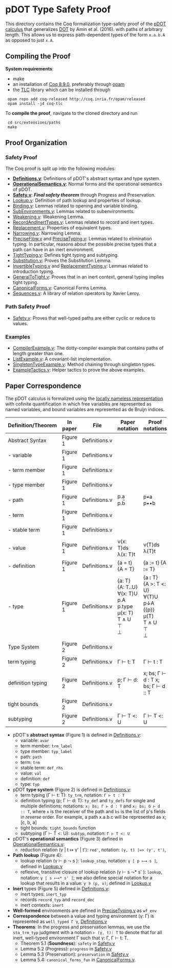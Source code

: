 pDOT Type Safety Proof
======================

This directory contains the Coq formalization type-safety proof of
the [pDOT calculus](https://arxiv.org/abs/1904.07298v1)
that generalizes [DOT](https://infoscience.epfl.ch/record/215280) by Amin et al. (2016).
with paths of arbitrary length. This allows
us to express path-dependent types of the form `x.a.b.A` as opposed to
just `x.A`.

## Compiling the Proof

**System requirements**:

  - make
  - an installation of [Coq 8.9.0](https://coq.inria.fr/opam-using.html), preferably through [opam](https://opam.ocaml.org/)
  - the [TLC](https://gitlab.inria.fr/charguer/tlc) library which can
  be installed through

```
 opam repo add coq-released http://coq.inria.fr/opam/released
 opam install -j4 coq-tlc
```

To **compile the proof**, navigate to the cloned directory and run

```
 cd src/extensions/paths
 make
```

## Proof Organization

### Safety Proof
The Coq proof is split up into the following modules:
  - **[Definitions.v](https://amaurremi.github.io/dot-calculus/src/extensions/paths/doc/Definitions.html)**: Definitions of pDOT's
    abstract syntax and type system.
  - **[OperationalSemantics.v](https://amaurremi.github.io/dot-calculus/src/extensions/paths/doc/OperationalSemantics.html)**:
    Normal forms and the operational semantics of pDOT.
  - **[Safety.v](https://amaurremi.github.io/dot-calculus/src/extensions/paths/doc/Safety.html)**: ***Final safety theorem***
    through Progress and Preservation.
  - [Lookup.v](https://amaurremi.github.io/dot-calculus/src/extensions/paths/doc/Lookup.html): Definition of path lookup and
    properties of lookup.
  - [Binding.v](https://amaurremi.github.io/dot-calculus/src/extensions/paths/doc/Binding.html): Lemmas related to opening and
    variable binding.
  - [SubEnvironments.v](https://amaurremi.github.io/dot-calculus/src/extensions/paths/doc/SubEnvironments.html): Lemmas related to
    subenvironments.
  - [Weakening.v](https://amaurremi.github.io/dot-calculus/src/extensions/paths/doc/Weakening.html): Weakening Lemma.
  - [RecordAndInertTypes.v](https://amaurremi.github.io/dot-calculus/src/extensions/paths/doc/RecordAndInertTypes.html): Lemmas
    related to record and inert types.
  - [Replacement.v](https://amaurremi.github.io/dot-calculus/src/extensions/paths/doc/Replacement.html): Properties of equivalent
    types.
  - [Narrowing.v](https://amaurremi.github.io/dot-calculus/src/extensions/paths/doc/Narrowing.html): Narrowing Lemma.
  - [PreciseFlow.v](https://amaurremi.github.io/dot-calculus/src/extensions/paths/doc/PreciseFlow.html) and
    [PreciseTyping.v](https://amaurremi.github.io/dot-calculus/src/extensions/paths/doc/PreciseTyping.html): Lemmas related to
    elimination typing. In particular, reasons about the possible
    precise types that a path can have in an inert environment.
  - [TightTyping.v](https://amaurremi.github.io/dot-calculus/src/extensions/paths/doc/TightTyping.html): Defines tight typing and
    subtyping.
  - [Substitution.v](https://amaurremi.github.io/dot-calculus/src/extensions/paths/doc/Substitution.html): Proves the Substitution
    Lemma.
  - [InvertibleTyping.v](https://amaurremi.github.io/dot-calculus/src/extensions/paths/doc/InvertibleTyping.html) and
    [ReplacementTyping.v](https://amaurremi.github.io/dot-calculus/src/extensions/paths/doc/ReplacementTyping.html): Lemmas related to
    introduction typing.
  - [GeneralToTight.v](https://amaurremi.github.io/dot-calculus/src/extensions/paths/doc/GeneralToTight.html): Proves that in an
    inert context, general typing implies tight typing.
  - [CanonicalForms.v](https://amaurremi.github.io/dot-calculus/src/extensions/paths/doc/CanonicalForms.html): Canonical Forms
    Lemma.
  - [Sequences.v](https://amaurremi.github.io/dot-calculus/src/extensions/paths/doc/Sequences.html): A library of relation
    operators by Xavier Leroy.

### Path Safety Proof

* [Safety.v](https://amaurremi.github.io/dot-calculus/src/extensions/paths/doc/Safety.html): Proves that well-typed paths
    are either cyclic or reduce to values.

### Examples

  - [CompilerExample.v](https://amaurremi.github.io/dot-calculus/src/extensions/paths/doc/CompilerExample.html): The dotty-compiler
    example that contains paths of length greater than one.
  - [ListExample.v](https://amaurremi.github.io/dot-calculus/src/extensions/paths/doc/ListExample.html): A covariant-list
    implementation.
  - [SingletonTypeExample.v](https://amaurremi.github.io/dot-calculus/src/extensions/paths/doc/SingletonTypeExample.html):
    Method chaining through singleton types.
  - [ExampleTactics.v](https://amaurremi.github.io/dot-calculus/src/extensions/paths/doc/ExampleTactics.html): Helper tactics to prove
    the above examples.

<!--The following figure shows a dependency graph between the Coq modules:-->

<!--![Dependency graph](paths/doc/graph.png)-->

## Paper Correspondence

The pDOT calculus is formalized using the [locally nameless
representation](http://www.chargueraud.org/softs/ln/)
with cofinite quantification
in which free variables are represented as named variables,
and bound variables are represented as de Bruijn indices.

| Definition/Theorem | In paper | File          | Paper notation                                                                         | Proof notations                                                                      | Name in proof |
|--------------------|----------|---------------|----------------------------------------------------------------------------------------|--------------------------------------------------------------------------------------|---------------|
| Abstract Syntax    | Figure 1 | Definitions.v |                                                                                        |                                                                                      |               |
| - variable         | Figure 1 | Definitions.v |                                                                                        |                                                                                      | avar          |
| - term member      | Figure 1 | Definitions.v |                                                                                        |                                                                                      | trm_label     |
| - type member      | Figure 1 | Definitions.v |                                                                                        |                                                                                      | typ_label     |
| - path             | Figure 1 | Definitions.v | p.a <br>p.b̅                                                                            | p•a <br>p••b                                                                         | path          |
| - term             | Figure 1 | Definitions.v |                                                                                        |                                                                                      | trm           |
| - stable term      | Figure 1 | Definitions.v |                                                                                        |                                                                                      | def_rhs       |
| - value            | Figure 1 | Definitions.v | ν(x: T)ds <br>λ(x: T)t                                                                 | ν(T)ds <br>λ(T)t                                                                     | val           |
| - definition       | Figure 1 | Definitions.v | {a = t} <br>{A = T}                                                                    | {a := t} {A ⦂= T}                                                                    | def           |
| - type             | Figure 1 | Definitions.v | {a: T} <br>{A: T..U} <br>∀(x: T)U <br>p.A <br>p.type <br>μ(x: T) <br>T ∧ U <br>⊤ <br>⊥ | {a ⦂ T} <br>{A >: T <: U} <br>∀(T)U <br>p↓A <br>{{p}} <br>μ(T) <br>T ∧ U <br>⊤ <br>⊥ | typ           |
| Type System        | Figure 2 | Definitions.v |                                                                                        |                                                                                      |               |
| term typing        | Figure 2 | Definitions.v | Γ ⊢ t: T                                                                               | Γ ⊢ t : T                                                                            |               |
| definition typing  | Figure 2 | Definitions.v | p; Γ ⊢ d: T                                                                            | x; bs; Γ ⊢ d : T x; bs; Γ ⊢ d :: T                                                   |               |
| tight bounds       | Figure 2 | Definitions.v |                                                                                        |                                                                                      |               |
| subtyping          | Figure 2 | Definitions.v | Γ ⊢ T <: U                                                                             | Γ ⊢ T <: U                                                                           |               |




- pDOT's **abstract syntax** (Figure 1)
    is defined in [Definitions.v](https://amaurremi.github.io/dot-calculus/src/extensions/paths/doc/Definitions.html):
    - variable: `avar`
    - term member: `trm_label`
    - type member: `typ_label`
    - path: `path`
    - term: `trm`
    - stable term: `def_rhs`
    - value: `val`
    - definition: `def`
    - type: `typ`
- pDOT **type system** (Figure 2)
    is defined in [Definitions.v](https://amaurremi.github.io/dot-calculus/src/extensions/paths/doc/Definitions.html):
    - term typing (Γ ⊢ t: T): `ty_trm`, notation: `Γ ⊢ t : T`
    - definition typing (p; Γ ⊢ d: T): `ty_def` and `ty_defs` for single
        and multiple definitions; notations: `x; bs; Γ ⊢ d : T` and
        `x; bs; G ⊢ d :: T`, where `x` is the receiver of the
        path and `bs` is the list of p's fields in *reverse* order.
        For example, a path x.a.b.c will be represented as
        x; \[c, b, a\]
    - tight bounds: `tight_bounds` function
    - subtyping (Γ ⊢ T <: U): `subtyp`, notation: `Γ ⊢ T <: U`
- pDOT's **operational semantics** (Figure 3)
    defined in [OperationalSemantics.v](https://amaurremi.github.io/dot-calculus/src/extensions/paths/doc/OperationalSemantics.html):
    - reduction relation (γ | t ↦ γ' | t'):
        `red'`, notation: `(γ, t) |=> (γ', t')`,
- **Path lookup** (Figure 4):
    - lookup relation (γ ⊢ p ⤳ s ):
        `lookup_step`, notation: `γ ⟦ p ⟼ s ⟧`,
        defined in
        [Lookup.v](https://amaurremi.github.io/dot-calculus/src/extensions/paths/doc/Lookup.html)
    - reflexive, transitive closure of lookup relation (γ ⊢ s ⤳* s' ):
        `lookup`, notation: `γ ⟦ s ⟼* s' ⟧`;
        we also define special notation for a lookup that results
        in a value: `γ ∋ (p, v)`;
        defined in
        [Lookup.v](https://amaurremi.github.io/dot-calculus/src/extensions/paths/doc/Lookup.html)
- **Inert** types (Figure 5)
    defined in [Definitions.v](https://amaurremi.github.io/dot-calculus/src/extensions/paths/doc/Definitions.html):
    - inert types: `inert_typ`
    - records `record_typ` and `record_dec`
    - inert contexts: `inert`
- **Well-formed** environments are defined in
    [PreciseTyping.v](https://amaurremi.github.io/dot-calculus/src/extensions/paths/doc/PreciseTyping.html) as `wf_env`
- **Correspondence** between a value and typing environment
    (γ: Γ) is represented as `well_typed Γ γ`,
    [Definitions.v](https://amaurremi.github.io/dot-calculus/src/extensions/paths/doc/Definitions.html)
- **Theorems**:
    In the progress and preservation lemmas,
    we use the `sta_trm_typ` judgment with a notation `⊢ (γ, t): T` to
    denote that for all inert, well-typed environment Γ such that
    γ: Γ, Γ ⊢ t: T.
  - Theorem 5.1 (**Soundness**): `safety` in [Safety.v](https://amaurremi.github.io/dot-calculus/src/extensions/paths/doc/Safety.html)
  - Lemma 5.2 (Progress): `progress` in [Safety.v](https://amaurremi.github.io/dot-calculus/src/extensions/paths/doc/Safety.html)
  - Lemma 5.3 (Preservation): `preservation` in [Safety.v](https://amaurremi.github.io/dot-calculus/src/extensions/paths/doc/Safety.html)
  - Lemma 5.4: `canonical_forms_fun` in
    [CanonicalForms.v](https://amaurremi.github.io/dot-calculus/src/extensions/paths/doc/CanonicalForms.html).
